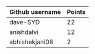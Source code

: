 | Github username | Points |
|-----------------|--------|
|        dave-SYD         |    22    |
| anishdalvi | 12 |
| abhishekjani08 | 2 |
